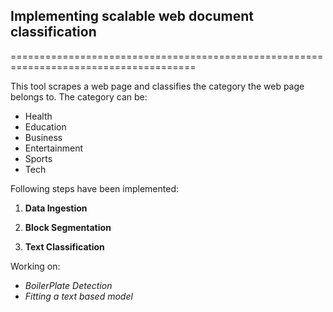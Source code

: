 ## Implementing scalable web document classification
======================================================================================

This tool scrapes a web page and classifies the category the web page belongs to. The category can be:
 + Health
 + Education
 + Business
 + Entertainment
 + Sports
 + Tech

Following steps have been implemented:

 1. **Data Ingestion**
    

 2. **Block Segmentation**
    

 3. **Text Classification**

Working on:
 
 - *BoilerPlate Detection*
 - *Fitting a text based model*
    
